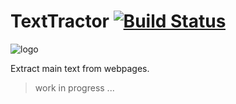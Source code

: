 TextTractor [![Build Status](https://travis-ci.org/walkr/nanoservice.svg?branch=master)](https://travis-ci.org/walkr/texttractor.svg?branch=master)
============

![logo](http://i.imgur.com/gpiz3DU.png)

Extract main text from webpages.

> work in progress ...